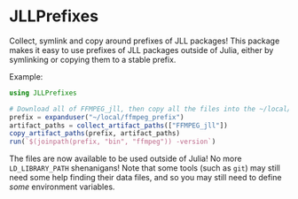 # JLLPrefixes

Collect, symlink and copy around prefixes of JLL packages!  This package makes it easy to use prefixes of JLL packages outside of Julia, either by symlinking or copying them to a stable prefix.

Example:

```julia
using JLLPrefixes

# Download all of FFMPEG_jll, then copy all the files into the ~/local/ffmpeg_prefix` folder
prefix = expanduser("~/local/ffmpeg_prefix")
artifact_paths = collect_artifact_paths(["FFMPEG_jll"])
copy_artifact_paths(prefix, artifact_paths)
run(`$(joinpath(prefix, "bin", "ffmpeg")) -version`)
```

The files are now available to be used outside of Julia!  No more `LD_LIBRARY_PATH` shenanigans!  Note that some tools (such as `git`) may still need some help finding their data files, and so you may still need to define _some_ environment variables.